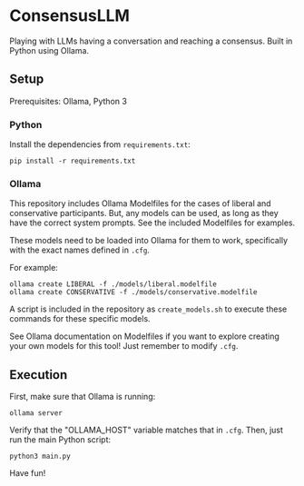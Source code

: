 # ConsensusLLM

Playing with LLMs having a conversation and reaching a consensus. Built in Python using Ollama.

## Setup

Prerequisites: Ollama, Python 3

### Python

Install the dependencies from `requirements.txt`:

```
pip install -r requirements.txt
```

### Ollama

This repository includes Ollama Modelfiles for the cases of liberal and conservative participants. But, any models can be used, as long as they have the correct system prompts. See the included Modelfiles for examples.

These models need to be loaded into Ollama for them to work, specifically with the exact names defined in `.cfg`.

For example:

```
ollama create LIBERAL -f ./models/liberal.modelfile
ollama create CONSERVATIVE -f ./models/conservative.modelfile
```

A script is included in the repository as `create_models.sh` to execute these commands for these specific models.

See Ollama documentation on Modelfiles if you want to explore creating your own models for this tool! Just remember to modify `.cfg`.

## Execution

First, make sure that Ollama is running:

```
ollama server
```

Verify that the "OLLAMA_HOST" variable matches that in `.cfg`. Then, just run the main Python script:

```
python3 main.py
```

Have fun!
